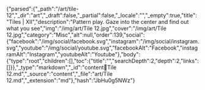 {"parsed":{"_path":"/art/tile-12","_dir":"art","_draft":false,"_partial":false,"_locale":"","_empty":true,"title":"Tiles | XII","description":"Pattern play. Gaze into the center and find out what you see","img":"/img/art/Tile 12.jpg","cover":"/img/art/Tile 12.jpg","category":"Misc","alt":null,"order":139,"social":{"facebook":"/img/social/facebook.svg","instagram":"/img/social/instagram.svg","youtube":"/img/social/youtube.svg","facebookAlt":"Facebook","instagramAlt":"Instagram","youtubeAlt":"Youtube"},"body":{"type":"root","children":[],"toc":{"title":"","searchDepth":2,"depth":2,"links":[]}},"_type":"markdown","_id":"content:art:Tile 12.md","_source":"content","_file":"art/Tile 12.md","_extension":"md"},"hash":"JbHu0g5NWz"}